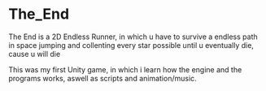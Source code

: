 # The_End
The End is a 2D Endless Runner, in which u have to survive a endless path in space jumping and collenting every star possible until u eventually die, cause u will die

This was my first Unity game, in which i learn how the engine and the programs works, aswell as scripts and animation/music.